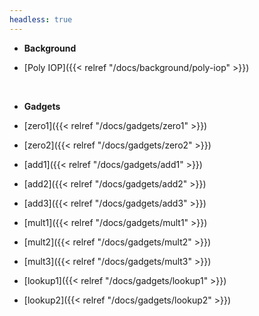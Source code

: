 ```yaml
---
headless: true
---
```


- **Background**

- [Poly IOP]({{< relref "/docs/background/poly-iop" >}})
<br />

- **Gadgets**

- [zero1]({{< relref "/docs/gadgets/zero1" >}})
- [zero2]({{< relref "/docs/gadgets/zero2" >}})
- [add1]({{< relref "/docs/gadgets/add1" >}})
- [add2]({{< relref "/docs/gadgets/add2" >}})
- [add3]({{< relref "/docs/gadgets/add3" >}})
- [mult1]({{< relref "/docs/gadgets/mult1" >}})
- [mult2]({{< relref "/docs/gadgets/mult2" >}})
- [mult3]({{< relref "/docs/gadgets/mult3" >}})
- [lookup1]({{< relref "/docs/gadgets/lookup1" >}})
- [lookup2]({{< relref "/docs/gadgets/lookup2" >}})


<br />

